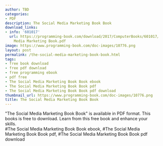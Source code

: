 ```yaml
---
author: TBD
categories:
- PDF
description: The Social Media Marketing Book Book
download_links:
- info: '601017'
  url: https://programming-book.com/download/2017/ComputerBooks/601017/The Social
    Media Marketing Book.pdf
image: https://www.programming-book.com/doc-images/10776.png
layout: post
permalink: /the-social-media-marketing-book-book.html
tags:
- free book download
- free pdf download
- free programming ebook
- pdf free
- The Social Media Marketing Book Book ebook
- The Social Media Marketing Book Book pdf
- The Social Media Marketing Book Book pdf download
thumbnail_url: https://www.programming-book.com/doc-images/10776.png
title: The Social Media Marketing Book Book
---
```


 
<div class="item-desc text-justify">
  "The Social Media Marketing Book Book" is available in PDF format. This books is free to download. Learn from this free book and enhance your skills.
  <br>
  #The Social Media Marketing Book Book ebook, #The Social Media Marketing Book Book pdf, #The Social Media Marketing Book Book pdf download
</div>